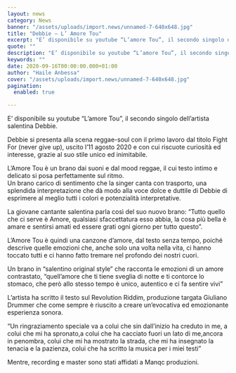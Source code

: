 ```yaml
---
layout: news
category: News
banner: "/assets/uploads/import.news/unnamed-7-640x648.jpg"
title: "Debbie – L’ Amore Tou"
excerpt: "E’ disponibile su youtube “L’amore Tou”, il secondo singolo dell’artista salentina Debbie. Debbie si presenta alla scena reggae-soul con il primo lavoro dal titolo Fight For (never give up), uscito l’11 agosto 2020 e con cui riscuote curiosità ed interesse, grazie al suo stile unico ed inimitabile. L’Amore Tou è un brano dai suoni e [&hellip"
quote: ""
description: "E’ disponibile su youtube “L’amore Tou”, il secondo singolo dell’artista salentina Debbie. Debbie si presenta alla scena reggae-soul con il primo lavoro dal titolo Fight For (never give up), uscito l’11 agosto 2020 e con cui riscuote curiosità ed interesse, grazie al suo stile unico ed inimitabile. L’Amore Tou è un brano dai suoni e [&hellip"
keywords: ""
date: 2020-09-16T00:00:00.000+01:00
author: "Haile Anbessa"
cover: "/assets/uploads/import.news/unnamed-7-640x648.jpg"
pagination:
  enabled: true

---
```


E’ disponibile su youtube “L’amore Tou”, il secondo singolo dell’artista salentina Debbie.

Debbie si presenta alla scena reggae-soul con il primo lavoro dal titolo Fight For (never give up), uscito l’11 agosto 2020 e con cui riscuote curiosità ed interesse, grazie al suo stile unico ed inimitabile.

L’Amore Tou è un brano dai suoni e dal mood reggae, il cui testo intimo e delicato si posa perfettamente sul ritmo.  
Un brano carico di sentimento che la singer canta con trasporto, una splendida interpretazione che dà modo alla voce dolce e duttile di Debbie di esprimere al meglio tutti i colori e potenzialità interpretative.

La giovane cantante salentina parla così del suo nuovo brano: “Tutto quello che ci serve è Amore, qualsiasi sfaccettatura esso abbia, la cosa più bella è amare e sentirsi amati ed essere grati ogni giorno per tutto questo”.

L’Amore Tou è quindi una canzone d’amore, dal testo senza tempo, poiché descrive quelle emozioni che, anche solo una volta nella vita, ci hanno toccato tutti e ci hanno fatto tremare nel profondo dei nostri cuori.

Un brano in “salentino original style” che racconta le emozioni di un amore contrastato, “quell’amore che ti tiene sveglia di notte e ti contorce lo stomaco, che però allo stesso tempo è unico, autentico e ci fa sentire vivi”

L’artista ha scritto il testo sul Revolution Riddim, produzione targata Giuliano Drummer che come sempre è riuscito a creare un’evocativa ed emozionante esperienza sonora.

“Un ringraziamento speciale va a colui che sin dall’inizio ha creduto in me, a colui che mi ha spronato,a colui che ha cacciato fuori un lato di me,ancora in penombra, colui che mi ha mostrato la strada, che mi ha insegnato la tenacia e la pazienza, colui che ha scritto la musica per i miei testi”

Mentre, recording e master sono stati affidati a Manqc produzioni.